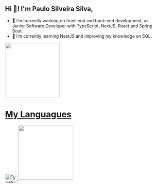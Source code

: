 ## Hi 👋! I'm Paulo Silveira Silva,

- 🔭 I’m currently working on front-end and back-end development, as Junior Software Developer with TypeScript, NextJS, React and Spring Boot.
- 🌱 I’m currently learning NestJS and improving my knowledge on SQL.

<div>
  <a href="https://github.com/Paulo-ss" />
  <img height="180em" src="https://github-readme-stats.vercel.app/api?username=Paulo-ss&theme=dark&show_icons=true" />
</div>

# My Languagues

<div>
  <img align="center" height="30" width="40" alt="TypeScript Icon" src="https://cdn.jsdelivr.net/gh/devicons/devicon@latest/icons/typescript/typescript-original.svg" />
  <img height="180em" src="https://github-readme-stats.vercel.app/api/top-langs/?username=Paulo-ss&layout=compact&theme=dark" />
</div>
